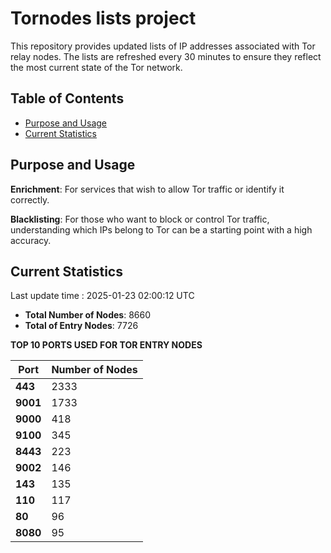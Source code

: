 # Tornodes lists project

This repository provides updated lists of IP addresses associated with Tor relay nodes. The lists are refreshed every 30 minutes to ensure they reflect the most current state of the Tor network.

## Table of Contents

- [Purpose and Usage](#purpose-and-usage)
- [Current Statistics](#current-statistics)


## Purpose and Usage

**Enrichment**: For services that wish to allow Tor traffic or identify it correctly.

**Blacklisting**: For those who want to block or control Tor traffic, understanding which IPs belong to Tor can be a starting point with a high accuracy.

## Current Statistics

Last update time : 2025-01-23 02:00:12 UTC

- **Total Number of Nodes**: 8660
- **Total of Entry Nodes**: 7726

**TOP 10 PORTS USED FOR TOR ENTRY NODES**

| **Port** | **Number of Nodes** |
|------|-----------------|
| **443**   | 2333  |
| **9001**   | 1733  |
| **9000**   | 418  |
| **9100**   | 345  |
| **8443**   | 223  |
| **9002**   | 146  |
| **143**   | 135  |
| **110**   | 117  |
| **80**   | 96  |
| **8080**   | 95  |

